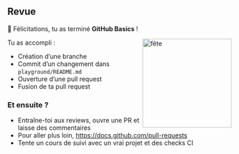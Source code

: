 ## Revue

🎉 Félicitations, tu as terminé **GitHub Basics** !

<img src="https://octodex.github.com/images/jetpacktocat.png" alt="fête" width="200" align="right" />

Tu as accompli :
- Création d’une branche
- Commit d’un changement dans `playground/README.md`
- Ouverture d’une pull request
- Fusion de ta pull request

### Et ensuite ?
- Entraîne-toi aux reviews, ouvre une PR et laisse des commentaires
- Pour aller plus loin, <https://docs.github.com/pull-requests>
- Tente un cours de suivi avec un vrai projet et des checks CI
